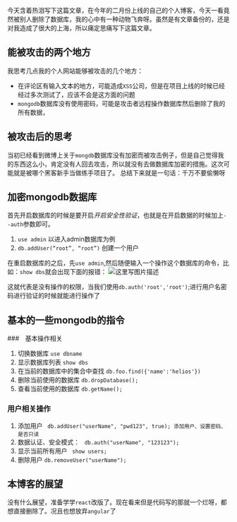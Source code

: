 今天含着热泪写下这篇文章，在今年的二月份上线的自己的个人博客，今天一看竟然被别人删除了数据库，我的心中有一种动物飞奔呀。虽然是有文章备份的，还是对我造成了很大的上海，所以痛定思痛写下这篇文章。

## 能被攻击的两个地方
我思考几点我的个人网站能够被攻击的几个地方：

- 在评论区有输入文本的地方，可能造成`XSS`公司，但是在项目上线的时候已经经过多次测试了，应该不会是这方面的问题
- `mongodb`数据库没有使用密码，可能是攻击者远程操作数据库然后删除了我的所有数据，

## 被攻击后的思考

当初已经看到微博上关于`mongdb`数据库没有加密而被攻击例子，但是自己觉得我的东西这么小，肯定没有人回去攻击，所以就没有去做数据库加密的措施。这次可能就是被哪个黑客新手当做练手项目了。
总结下来就是一句话：千万不要偷懒呀

## 加密mongodb数据库

首先开启数据库的时候是要开启*开启安全性验证*，也就是在开启数据的时候加上`--auth`参数即可。

1. `use admin`  以进入admin数据库为例
2. `db.addUser(“root”, “root”)`  创建一个用户

在重启数据库的之后，先`use admin`,然后随便输入一个操作这个数据库的命令，比如：`show dbs`就会出现下面的报错：
![这里写图片描述](http://img.blog.csdn.net/20170510145959421?watermark/2/text/aHR0cDovL2Jsb2cuY3Nkbi5uZXQvd29zaGluYW5uYW43NDE=/font/5a6L5L2T/fontsize/400/fill/I0JBQkFCMA==/dissolve/70/gravity/SouthEast)

这就代表是没有操作的权限，当我们使用`db.auth('root','root')`;进行用户名密码进行验证的时候就能进行操作了

## 基本的一些mongodb的指令

###　基本操作相关

1. 切换数据库  `use dbname`
2. 显示数据库列表 `show dbs`
3.  在当前的数据库中的集合中查找 `db.foo.find({'name':'helios'})`
4. 删除当前使用的数据库  `db.dropDatabase();`
5. 查看当前使用的数据库 `db.getName();`


###  用户相关操作

1. 添加用户 ` db.addUser("userName", "pwd123", true); 添加用户、设置密码、是否只读`
2. 数据认证、安全模式： ` db.auth("userName", "123123");`
3. 显示当前所有用户 ` show users;`
4. 删除用户 `db.removeUser("userName");`

## 本博客的展望

没有什么展望，准备学学`react`改版了。现在看来但是代码写的那就一个烂呀，都想直接删除了。况且也想放弃`angular`了
